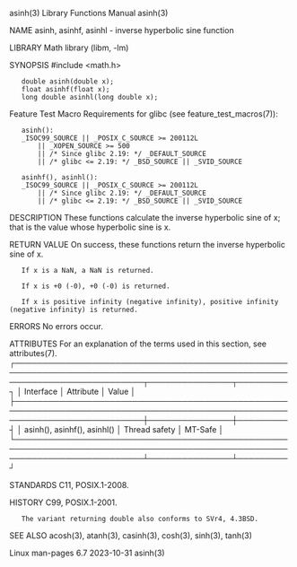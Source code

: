 asinh(3)							   Library Functions Manual							      asinh(3)

NAME
       asinh, asinhf, asinhl - inverse hyperbolic sine function

LIBRARY
       Math library (libm, -lm)

SYNOPSIS
       #include <math.h>

       double asinh(double x);
       float asinhf(float x);
       long double asinhl(long double x);

   Feature Test Macro Requirements for glibc (see feature_test_macros(7)):

       asinh():
	   _ISOC99_SOURCE || _POSIX_C_SOURCE >= 200112L
	       || _XOPEN_SOURCE >= 500
	       || /* Since glibc 2.19: */ _DEFAULT_SOURCE
	       || /* glibc <= 2.19: */ _BSD_SOURCE || _SVID_SOURCE

       asinhf(), asinhl():
	   _ISOC99_SOURCE || _POSIX_C_SOURCE >= 200112L
	       || /* Since glibc 2.19: */ _DEFAULT_SOURCE
	       || /* glibc <= 2.19: */ _BSD_SOURCE || _SVID_SOURCE

DESCRIPTION
       These functions calculate the inverse hyperbolic sine of x; that is the value whose hyperbolic sine is x.

RETURN VALUE
       On success, these functions return the inverse hyperbolic sine of x.

       If x is a NaN, a NaN is returned.

       If x is +0 (-0), +0 (-0) is returned.

       If x is positive infinity (negative infinity), positive infinity (negative infinity) is returned.

ERRORS
       No errors occur.

ATTRIBUTES
       For an explanation of the terms used in this section, see attributes(7).
       ┌───────────────────────────────────────────────────────────────────────────────────────────────────────────────────────────┬───────────────┬─────────┐
       │ Interface														   │ Attribute	   │ Value   │
       ├───────────────────────────────────────────────────────────────────────────────────────────────────────────────────────────┼───────────────┼─────────┤
       │ asinh(), asinhf(), asinhl()												   │ Thread safety │ MT-Safe │
       └───────────────────────────────────────────────────────────────────────────────────────────────────────────────────────────┴───────────────┴─────────┘

STANDARDS
       C11, POSIX.1-2008.

HISTORY
       C99, POSIX.1-2001.

       The variant returning double also conforms to SVr4, 4.3BSD.

SEE ALSO
       acosh(3), atanh(3), casinh(3), cosh(3), sinh(3), tanh(3)

Linux man-pages 6.7							  2023-10-31								      asinh(3)
